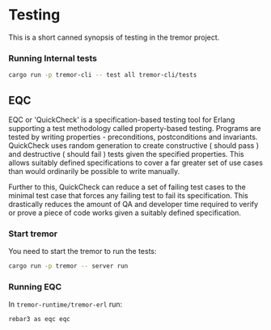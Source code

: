 # Testing

This is a short canned synopsis of testing in the tremor project.

### Running Internal tests

```bash
cargo run -p tremor-cli -- test all tremor-cli/tests
```

## EQC

EQC or 'QuickCheck' is a specification-based testing tool for Erlang supporting a test methodology called property-based testing. Programs are tested by writing properties - preconditions, postconditions and invariants. QuickCheck uses random generation to create constructive ( should pass ) and destructive ( should fail ) tests given the specified properties. This allows suitably defined specifications to cover a far greater set of use cases than would ordinarily be possible to write manually.

Further to this, QuickCheck can reduce a set of failing test cases to the minimal test case that forces any failing test to fail its specification. This drastically reduces the amount of QA and developer time required to verify or prove a piece of code works given a suitably defined specification.

### Start tremor

You need to start the tremor to run the tests:

```bash
cargo run -p tremor -- server run
```

### Running EQC

In `tremor-runtime/tremor-erl` run:

```bash
rebar3 as eqc eqc
```
